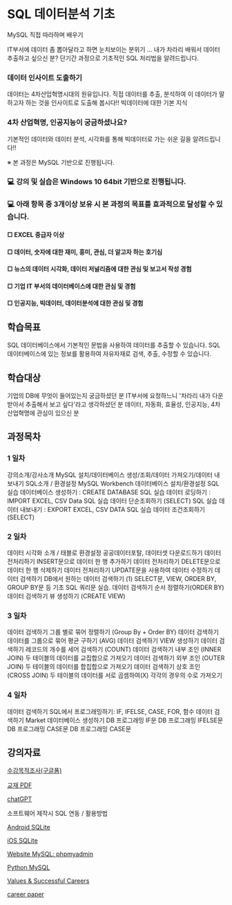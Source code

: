 # SQL 데이터분석 기초

MySQL 직접 따라하며 배우기

IT부서에 데이터 좀 뽑아달라고 하면 눈치보이는 분위기 ... 내가 차라리 배워서 데이터 추출하고 싶으신 분? 
단기간 과정으로 기초적인 SQL 처리법을 알려드립니다. 

### 데이터 인사이트 도출하기
데이터는 4차산업혁명시대의 원유입니다.
직접 데이터를 추출, 분석하여 이 데이터가 말하고자 하는 것을 인사이트로 도출해 봅시다!!
빅데이터에 대한 기본 지식

### 4차 산업혁명, 인공지능이 궁금하셨나요?
기본적인 데이터와 데이터 분석, 시각화를 통해 빅데이터로 가는 쉬운 길을 알려드립니다!!

※ 본 과정은 MySQL 기반으로 진행됩니다. 

### 💻 강의 및 실습은 Windows 10 64bit 기반으로 진행됩니다. 
### 💻 아래 항목 중 3개이상 보유 시 본 과정의 목표를 효과적으로 달성할 수 있습니다.    
#### □ EXCEL 중급자 이상
#### □ 데이터, 숫자에 대한 재미, 흥미, 관심, 더 알고자 하는 호기심
#### □ 뉴스의 데이터 시각화, 데이터 저널리즘에 대한 관심 및 보고서 작성 경험
#### □ 기업 IT 부서의 데이터베이스에 대한 관심 및 경험
#### □ 인공지능, 빅데이터, 데이터분석에 대한 관심 및 경험

## 학습목표
SQL 데이터베이스에서 기본적인 문법을 사용하여 데이터를 추출할 수 있습니다.
SQL 데이터베이스에 있는 정보를 활용하여 자유자재로 검색, 추출, 수정할 수 있습니다.

## 학습대상
기업의 DB에 무엇이 들어있는지 궁금하셨던 분
IT부서에 요청하느니 '차라리 내가 다운받아서 추출해서 보고 싶다'라고 생각하셨던 분
데이터, 자동화, 효율성, 인공지능, 4차산업혁명에 관심이 있으신 분

## 과정목차
### 1 일차
강의소개/강사소개	MySQL 설치/데이터베이스 생성/조회/데이터 가져오기/데이터 내보내기
SQL소개 / 환경설정	MySQL Workbench 데이터베이스 설치/환경설정
SQL 실습	데이터베이스 생성하기 : CREATE DATABASE
SQL 실습	데이터 로딩하기 : IMPORT EXCEL, CSV Data
SQL 실습	데이터 단순조회하기 (SELECT)
SQL 실습	데이터 내보내기 : EXPORT EXCEL, CSV DATA
SQL 실습	데이터 조건조회하기 (SELECT)
###  2 일차
데이터 시각화 소개 / 태블로 환경설정	공공데이터포탈, 데이터셋 다운로드하기
데이터 전처리하기	INSERT문으로 데이터 한 행 추가하기
데이터 전처리하기	DELETE문으로 데이터 한 행 삭제하기
데이터 전처리하기	UPDATE문을 사용하여 데이터 수정하기
데이터 검색하기	DB에서 원하는 데이터 검색하기 (1)
SELECT문, VIEW, ORDER BY, GROUP BY문 등 기초 SQL 쿼리문 실습.
데이터 검색하기	순서 정렬하기(ORDER BY)
데이터 검색하기	뷰 생성하기 (CREATE VIEW)
###  3 일차
데이터 검색하기	그룹 별로 묶어 정렬하기 (Group By + Order BY)
데이터 검색하기	데이터를 그룹으로 묶어 평균 구하기 (AVG)
데이터 검색하기	VIEW 생성하기
데이터 검색하기	레코드의 개수를 세어 검색하기 (COUNT)
데이터 검색하기	내부 조인 (INNER JOIN) 두 테이블의 데이터를 교집합으로 가져오기
데이터 검색하기	외부 조인 (OUTER JOIN) 두 테이블의 데이터를 합집합으로 가져오기
데이터 검색하기	상호 조인 (CROSS JOIN) 두 테이블의 데이터를 서로 곱셈하여(X) 각각의 경우의 수로 가져오기
### 4 일차
데이터 검색하기	SQL에서 프로그래밍하기: IF, IFELSE, CASE, FOR, 함수
데이터 검색하기	Market 데이터베이스 생성하기
DB 프로그래밍	IF문
DB 프로그래밍	IFELSE문
DB 프로그래밍	CASE문
DB 프로그래밍	CASE문

## 강의자료

[수강목적조사(구글폼)](https://forms.gle/zMdDpyivAvckndXt5)

[교재 PDF](https://github.com/dscoool/mysql/blob/935f9df80f81b3c7b50d288ccfabf7ccc8ca6b9a/%EB%A9%80%ED%8B%B0%EC%BA%A0%ED%8D%BC%EC%8A%A4_%EB%AA%A8%EB%91%90%EC%9D%98MySQL.pdf)

[chatGPT](https://github.com/dscoool/datastructure/blob/main/chatgpt.ipynb)

소프트웨어 제작시 SQL 연동 / 활용방법

[Android SQLite](https://developer.android.com/training/data-storage/sqlite?hl=ko)

[iOS SQLite](https://www.kodeco.com/6620276-sqlite-with-swift-tutorial-getting-started)

[Website MySQL: phpmyadmin](https://www.w3schools.com/php/php_mysql_intro.asp)

[Python MySQL](https://dev.mysql.com/doc/connector-python/en/connector-python-example-connecting.html)

[Values & Successful Careers](https://myurl.ai/zct9Ht)

[career paper](https://docs.google.com/document/d/1HqNJF6VBQ1c9Iu8fYJ8aY26ZRbDTINjUMiBPO8O2tRE/edit?usp=sharing)
